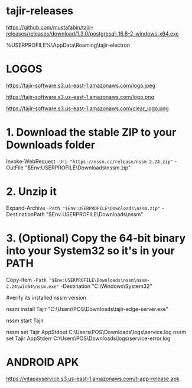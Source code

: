 # tajir-releases
https://github.com/mustafabin/tajir-releases/releases/download/1.3.0/postgresql-16.8-2-windows-x64.exe

%USERPROFILE%\AppData\Roaming\tajir-electron

# LOGOS
https://tajir-software.s3.us-east-1.amazonaws.com/logo.jpeg

https://tajir-software.s3.us-east-1.amazonaws.com/logo.png

https://tajir-software.s3.us-east-1.amazonaws.com/clear_logo.png


# 1. Download the stable ZIP to your Downloads folder
Invoke-WebRequest `
  -Uri "https://nssm.cc/release/nssm-2.24.zip" `
  -OutFile "$Env:USERPROFILE\Downloads\nssm.zip"

# 2. Unzip it
Expand-Archive `
  -Path "$Env:USERPROFILE\Downloads\nssm.zip" `
  -DestinationPath "$Env:USERPROFILE\Downloads\nssm"

# 3. (Optional) Copy the 64‑bit binary into your System32 so it's in your PATH
Copy-Item `
  -Path "$Env:USERPROFILE\Downloads\nssm\nssm-2.24\win64\nssm.exe" `
  -Destination "C:\Windows\System32\"


#verify its installed
nssm version


nssm install Tajir "C:\Users\POS\Downloads\tajir-edge-server.exe"


nssm start Tajir



nssm set Tajir AppStdout C:\Users\POS\Downloads\logs\service.log
nssm set Tajir AppStderr C:\Users\POS\Downloads\logs\service-error.log


# ANDROID APK
https://vitapayservice.s3.us-east-1.amazonaws.com/t-app-release.apk
